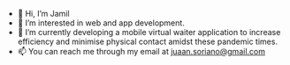 - 👋 Hi, I’m Jamil
- 👀 I’m interested in web and app development.
- 🌱 I’m currently developing a mobile virtual waiter application to increase efficiency and minimise physical contact amidst these pandemic times. 
- 📫 You can reach me through my email at juaan.soriano@gmail.com
